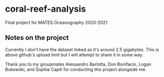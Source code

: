 # coral-reef-analysis
Final project for MATES Oceanography 2020-2021

## Notes on the project
Currently I don't have the dataset linked as it's around 2.5 gigabytes. This is above github's upload limit but I will attempt to share it in some way.

Thank you to my groupmates Alessandro Barlotta, Don Bonifacio, Logan Bukowski, and Sophia Capili for conducting this project alongside me.
